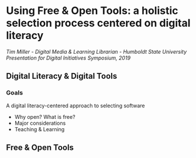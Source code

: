 <div class="banner"></div>

# Using Free & Open Tools: a holistic selection process centered on digital literacy
_Tim Miller - Digital Media & Learning Librarian - Humboldt State University_
_Presentation for Digital Initiatives Symposium, 2019_


## Digital Literacy &amp; Digital Tools
### Goals
        
A digital literacy-centered approach to selecting software
* Why open? What is free?
* Major considerations
* Teaching &amp; Learning

## Free &amp; Open Tools

## 
